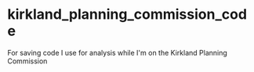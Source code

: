 # kirkland_planning_commission_code
 For saving code I use for analysis while I'm on the Kirkland Planning Commission
